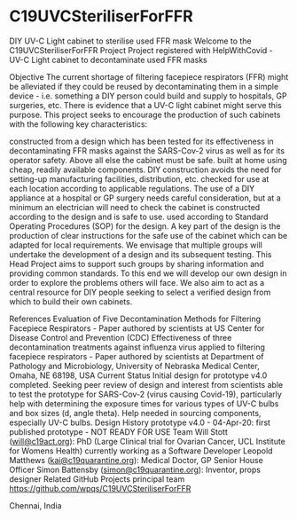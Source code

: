 # C19UVCSteriliserForFFR
DIY UV-C Light cabinet to sterilise used FFR mask
Welcome to the C19UVCSteriliserForFFR Project
Project registered with HelpWithCovid - UV-C Light cabinet to decontaminate used FFR masks

Objective
The current shortage of filtering facepiece respirators (FFR) might be alleviated if they could be reused by decontaminating them in a simple device - i.e. something a DIY person could build and supply to hospitals, GP surgeries, etc. There is evidence that a UV-C light cabinet might serve this purpose. This project seeks to encourage the production of such cabinets with the following key characteristics:

constructed from a design which has been tested for its effectiveness in decontaminating FFR masks against the SARS-Cov-2 virus as well as for its operator safety. Above all else the cabinet must be safe.
built at home using cheap, readily available components. DIY construction avoids the need for setting-up manufacturing facilities, distribution, etc.
checked for use at each location according to applicable regulations. The use of a DIY appliance at a hospital or GP surgery needs careful consideration, but at a minimum an electrician will need to check the cabinet is constructed according to the design and is safe to use.
used according to Standard Operating Procedures (SOP) for the design. A key part of the design is the production of clear instructions for the safe use of the cabinet which can be adapted for local requirements.
We envisage that multiple groups will undertake the development of a design and its subsequent testing. This Head Project aims to support such groups by sharing information and providing common standards. To this end we will develop our own design in order to explore the problems others will face. We also aim to act as a central resource for DIY people seeking to select a verified design from which to build their own cabinets.

References
Evaluation of Five Decontamination Methods for Filtering Facepiece Respirators - Paper authored by scientists at US Center for Disease Control and Prevention (CDC)
Effectiveness of three decontamination treatments against influenza virus applied to filtering facepiece respirators - Paper authored by scientists at Department of Pathology and Microbiology, University of Nebraska Medical Center, Omaha, NE 68198, USA
Current Status
Initial design for prototype v4.0 completed.
Seeking peer review of design and interest from scientists able to test the prototype for SARS-Cov-2 (virus causing Covid-19), particularly help with determining the exposure times for various types of UV-C bulbs and box sizes (d, angle theta).
Help needed in sourcing components, especially UV-C bulbs.
Design History
prototype v4.0 - 04-Apr-20: first published prototype - NOT READY FOR USE
Team
Will Stott (will@c19act.org): PhD (Large Clinical trial for Ovarian Cancer, UCL Institute for Womens Health) currently working as a Software Developer
Leopold Matthews (kai@c19quarantine.org): Medical Doctor, GP Senior House Officer
Simon Battensby (simon@c19quarantine.org): Inventor, props designer
Related GitHub Projects
principal team
https://github.com/wpqs/C19UVCSteriliserForFFR

Chennai, India
